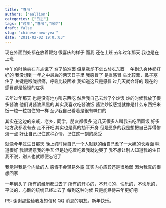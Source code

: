 ```yaml
---
title: "春节"
authors: ["eallion"]
categories: ["日志"]
tags: ["过年","春节","除夕"]
draft: false
slug: "chinese-new-year"
date: "2011-02-02 19:01:03"
---
```


现在外面到处都在放着鞭炮
很喜庆的样子
而我
还在上班
去年过年那天
我也是在上班

中午的时候实在有点饿了
泡了碗泡面
但是我却不怎么想吃东西
一年到头身体都好好的
我没想到一年之中最后的两天日子里
我感冒了
是重感冒
头比较晕，鼻子塞住了
关键是喉咙很痛，呼吸比较困难
我知道这只是感冒
过几天就会好的
现在的感冒都是怪怪的症状

去年过年那天
也是没有地方叫东西吃
然后我自己去炒了个炒饭
炒的时候我放了很多酱油
他们说酱油黑黑的
其实我喜欢吃酱油饭
酱油炒饭感觉就像是什么东西把米饭一粒一粒包住的一样
至少我自己看着是很有味口的

其实在这边的亲戚，老乡，同学，朋友都很多
这几天很多人叫我去吃团圆饭
好多地方我都没有去
走不开吧
其实也是真的抽不开身
但是更多的我是想把自己弄得惨淡一点
好让自己记住这种心情，记住这一刻的感受

就像今年过生日那天
晚上的时候自己一个人默默的给自己煮了一大碗的长寿面
味道很好
我很满意我的手艺
但是边吃着吃着我就边哭了
我不想让别人知道我的生日
我不说，别人也就顺便忘记了

我觉得我是个内敛的人
感情不会轻易外露
其实内心应该还是很脆弱
因为我真的很想回家

一年到头了
所有的经历都过去了
所有的开心的，不开心的，快乐的，不快乐的，平淡的，心酸的统统已经过去了
每到这种时候
只是能期待来年更好吧

PS: 谢谢那些给我发短信和 QQ 消息的朋友。新年快乐。
